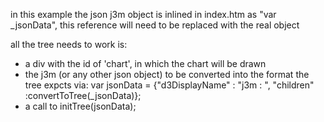 in this example the json j3m object is inlined in index.htm as "var _jsonData", this reference will need to be replaced with the real object

all the tree needs to work is:
 - a div with the id of 'chart', in which the chart will be drawn
 - the j3m (or any other json object) to be converted into the format the tree expcts via:
     var jsonData = {"d3DisplayName" : "j3m : ", "children" :convertToTree(_jsonData)};
 - a call to initTree(jsonData);